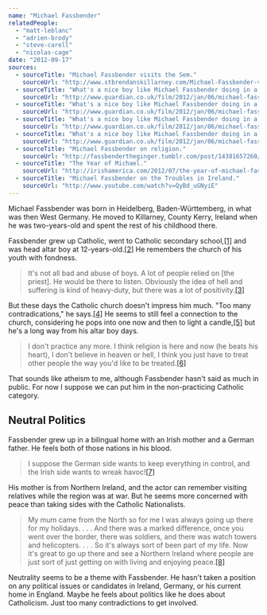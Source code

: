 ```yaml
---
name: "Michael Fassbender"
relatedPeople:
  - "matt-leblanc"
  - "adrien-brody"
  - "steve-carell"
  - "nicolas-cage"
date: "2012-09-17"
sources:
  - sourceTitle: "Michael Fassbender visits the Sem."
    sourceUrl: "http://www.stbrendanskillarney.com/Michael-Fassbender-visits-the-Sem-58-article.htm?saint=471ef2db39536a9745adb7ff53660b08"
  - sourceTitle: "What's a nice boy like Michael Fassbender doing in a film like Shame?"
    sourceUrl: "http://www.guardian.co.uk/film/2012/jan/06/michael-fassbender-shame-mcqueen"
  - sourceTitle: "What's a nice boy like Michael Fassbender doing in a film like Shame?"
    sourceUrl: "http://www.guardian.co.uk/film/2012/jan/06/michael-fassbender-shame-mcqueen"
  - sourceTitle: "What's a nice boy like Michael Fassbender doing in a film like Shame?"
    sourceUrl: "http://www.guardian.co.uk/film/2012/jan/06/michael-fassbender-shame-mcqueen"
  - sourceTitle: "What's a nice boy like Michael Fassbender doing in a film like Shame?"
    sourceUrl: "http://www.guardian.co.uk/film/2012/jan/06/michael-fassbender-shame-mcqueen"
  - sourceTitle: "Michael Fassbender on religion."
    sourceUrl: "http://fassbendertheginger.tumblr.com/post/14381657260/you-cant-not-be-religious-in-ireland-i-was-an"
  - sourceTitle: "The Year of Michael."
    sourceUrl: "http://irishamerica.com/2012/07/the-year-of-michael-fassbender/"
  - sourceTitle: "Michael Fassbender on the Troubles in Ireland."
    sourceUrl: "http://www.youtube.com/watch?v=QyBd_uGNyiE"
---
```


Michael Fassbender was born in Heidelberg, Baden-Württemberg, in what was then West Germany. He moved to Killarney, County Kerry, Ireland when he was two-years-old and spent the rest of his childhood there.

Fassbender grew up Catholic, went to Catholic secondary school,<a class="source-citation" href="http://www.stbrendanskillarney.com/Michael-Fassbender-visits-the-Sem-58-article.htm?saint=471ef2db39536a9745adb7ff53660b08" title="Michael Fassbender visits the Sem.">[1]</a> and was head altar boy at 12-years-old.<a class="source-citation" href="http://www.guardian.co.uk/film/2012/jan/06/michael-fassbender-shame-mcqueen" title="What&apos;s a nice boy like Michael Fassbender doing in a film like Shame?">[2]</a> He remembers the church of his youth with fondness.

>It's not all bad and abuse of boys. A lot of people relied on [the priest]. He would be there to listen. Obviously the idea of hell and suffering is kind of heavy-duty, but there was a lot of positivity.<a class="source-citation" href="http://www.guardian.co.uk/film/2012/jan/06/michael-fassbender-shame-mcqueen" title="What&apos;s a nice boy like Michael Fassbender doing in a film like Shame?">[3]</a>

But these days the Catholic church doesn't impress him much. "Too many contradications," he says.<a class="source-citation" href="http://www.guardian.co.uk/film/2012/jan/06/michael-fassbender-shame-mcqueen" title="What&apos;s a nice boy like Michael Fassbender doing in a film like Shame?">[4]</a> He seems to still feel a connection to the church, considering he pops into one now and then to light a candle,<a class="source-citation" href="http://www.guardian.co.uk/film/2012/jan/06/michael-fassbender-shame-mcqueen" title="What&apos;s a nice boy like Michael Fassbender doing in a film like Shame?">[5]</a> but he's a long way from his altar boy days.

>I don't practice any more. I think religion is here and now (he beats his heart), I don't believe in heaven or hell, I think you just have to treat other people the way you'd like to be treated.<a class="source-citation" href="http://fassbendertheginger.tumblr.com/post/14381657260/you-cant-not-be-religious-in-ireland-i-was-an" title="Michael Fassbender on religion.">[6]</a>

That sounds like atheism to me, although Fassbender hasn't said as much in public. For now I suppose we can put him in the non-practicing Catholic category.


## Neutral Politics

Fassbender grew up in a bilingual home with an Irish mother and a German father. He feels both of those nations in his blood.

>I suppose the German side wants to keep everything in control, and the Irish side wants to wreak havoc!<a class="source-citation" href="http://irishamerica.com/2012/07/the-year-of-michael-fassbender/" title="The Year of Michael.">[7]</a>

His mother is from Northern Ireland, and the actor can remember visiting relatives while the region was at war. But he seems more concerned with peace than taking sides with the Catholic Nationalists.

>My mum came from the North so for me I was always going up there for my holidays. . . . And there was a marked difference, once you went over the border, there was soldiers, and there was watch towers and helicopters. . . . So it's always sort of been part of my life. Now it's great to go up there and see a Northern Ireland where people are just sort of just getting on with living and enjoying peace.<a class="source-citation" href="http://www.youtube.com/watch?v=QyBd_uGNyiE" title="Michael Fassbender on the Troubles in Ireland.">[8]</a>

Neutrality seems to be a theme with Fassbender. He hasn't taken a position on any political issues or candidates in Ireland, Germany, or his current home in England. Maybe he feels about politics like he does about Catholicism. Just too many contradictions to get involved.